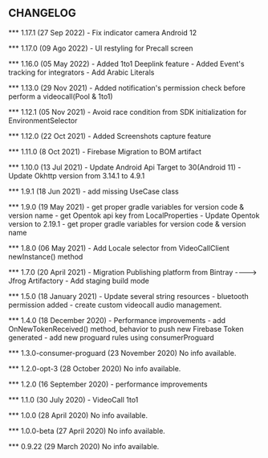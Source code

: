 CHANGELOG
------------------------

*** 1.17.1 (27 Sep 2022)
        - Fix indicator camera Android 12

*** 1.17.0 (09 Ago 2022)
        - UI restyling for Precall screen

*** 1.16.0 (05 May 2022)
        - Added 1to1 Deeplink feature
        - Added Event's tracking for integrators
        - Add Arabic Literals

*** 1.13.0 (29 Nov 2021)
        - Added notification's permission check before perform a videocall(Pool & 1to1)

*** 1.12.1 (05 Nov 2021)
        - Avoid race condition from SDK initialization for EnvironmentSelector

*** 1.12.0 (22 Oct 2021)
        - Added Screenshots capture feature

*** 1.11.0 (8 Oct 2021)
    - Firebase Migration to BOM artifact

*** 1.10.0 (13 Jul 2021)
    - Update Android Api Target to 30(Android 11)
    - Update Okhttp version from 3.14.1 to 4.9.1

*** 1.9.1 (18 Jun 2021)
    - add missing UseCase class

*** 1.9.0 (19 May 2021)
    - get proper gradle variables for version code & version name
    - get Opentok api key from LocalProperties
    - Update Opentok version to 2.19.1
    -  get proper gradle variables for version code & version name

*** 1.8.0 (06 May 2021)
    - Add Locale selector from VideoCallClient newInstance() method

*** 1.7.0 (20 April 2021)
    - Migration Publishing platform from Bintray ----> Jfrog Artifactory
    - Add staging build mode

*** 1.5.0 (18 January 2021)
    - Update several string resources
    - bluetooth permission added
    - create custom videocall audio management.

*** 1.4.0 (18 December 2020)
    - Performance improvements
    - add OnNewTokenReceived() method, behavior to push new Firebase Token generated
    - add new proguard rules using consumerProguard

*** 1.3.0-consumer-proguard (23 November 2020)
No info available.
 
*** 1.2.0-opt-3 (28 October 2020)
No info available.
 
*** 1.2.0 (16 September 2020)
    - performance improvements

*** 1.1.0 (30 July 2020)
    - VideoCall 1to1

*** 1.0.0 (28 April 2020)
No info available.
 
*** 1.0.0-beta (27 April 2020)
No info available.
 
*** 0.9.22 (29 March 2020)
No info available.